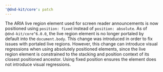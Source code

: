 ```yaml
---
'@dnd-kit/core': patch
---
```


The ARIA live region element used for screen reader announcements is now positioned using `position: fixed` instead of `position: absolute`. As of `@dnd-kit/core^6.0.0`, the live region element is no longer portaled by default into the `document.body`. This change was introduced in order to fix issues with portaled live regions. However, this change can introduce visual regressions when using absolutely positioned elements, since the live region element is constrained to the stacking and position context of its closest positioned ancestor. Using fixed position ensures the element does not introduce visual regressions.
